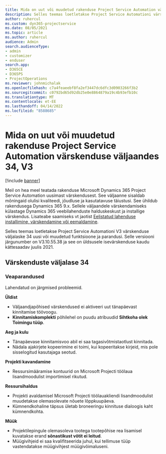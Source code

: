```yaml
---
title: Mida on uut või muudetud rakenduse Project Service Automation värskenduse väljaandes 34, V3
description: Selles teemas loetletakse Project Service Automationi värskenduse väljalaske 34, V3 saadaolevaid funktsioone ja parandusi.
author: ruhercul
ms.custom: dyn365-projectservice
ms.date: 08/05/2021
ms.topic: article
ms.author: ruhercul
audience: Admin
search.audienceType:
- admin
- customizer
- enduser
search.app:
- D365CE
- D365PS
- ProjectOperations
ms.reviewer: johnmichalak
ms.openlocfilehash: c7a4feaeebf8fa2ef3447dc6dfc3d0903266f3b2
ms.sourcegitcommit: c0792bd65d92db25e0e8864879a19c4b93efb10c
ms.translationtype: MT
ms.contentlocale: et-EE
ms.lasthandoff: 04/14/2022
ms.locfileid: "8588685"
---
```

# <a name="whats-new-or-changed-in-project-service-automation-update-release-34-v3"></a>Mida on uut või muudetud rakenduse Project Service Automation värskenduse väljaandes 34, V3

[!include [banner](../includes/psa-now-project-operations.md)]

Meil on hea meel teatada rakenduse Microsoft Dynamics 365 Project Service Automation uusimast värskendusest. See väljaanne sisaldab mõningaid olulisi kvaliteedi, jõudluse ja kasutatavuse täiustusi. See ühildub rakendusega Dynamics 365 9.x. Sellele väljaandele värskendamiseks külastage Dynamics 365 veebilahenduste halduskeskust ja installige värskendus. Lisateabe saamiseks vt jaotist [Eelistatud lahenduse installimine, värskendamine või eemaldamine](/power-platform/admin/install-remove-preferred-solution).

Selles teemas loetletakse Project Service Automationi V3 värskenduse väljalaske 34 uusi või muudetud funktsioone ja parandusi. Selle versiooni järgunumber on V3.10.55.38 ja see on üldsusele isevärskenduse kaudu kättesaadav juulis 2021.

## <a name="update-release-34"></a>Värskenduste väljalase 34

### <a name="bug-fixes"></a>Veaparandused
Lahendatud on järgmised probleemid.

**Üldist**

- Väljaandjapõhised värskendused ei aktiveeri uut tänapäevast kinnitamise töövoogu.
- **Kinnitamiskomplekti** põhilehel on puudu atribuudid **Sihtkoha olek** **Toimingu tüüp**.

**Aeg ja kulu**

- Tänapäevase kinnitamisvoo abil ei saa tagasivõtmistaotlust kinnitada.
- Nädala ajakirjete kopeerimine ei toimi, kui kopeeritakse kirjeid, mis pole sisselogitud kasutajaga seotud.

**Projekti kavandamine**

- Ressursimääramise kontuurid on Microsoft Projecti töölaua lisandmoodulist importimisel rikutud.

**Ressursihaldus**

- Projekti avaldamisel Microsoft Projecti töölauakliendi lisandmoodulist muudetakse olemasolevate nõuete lõppkuupäeva.
- Kümnendkohaline täpsus ületab broneeringu kinnituse dialoogis kaht kümnendkohta.

**Müük**

- Projektilepingule olemasoleva tootega tootepõhise rea lisamisel kuvatakse erand **sõnastikust võtit ei leitud**.
- Müügivihjeid ei saa kvalifitseerida juhul, kui tellimuse tüüp vastendatakse müügivihjest müügivõimaluseni.
